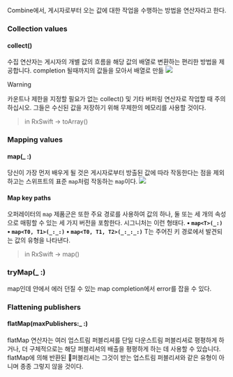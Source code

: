 Combine에서, 게시자로부터 오는 값에 대한 작업을 수행하는 방법을 연산자라고 한다.

### Collection values

#### collect()
수집 연산자는 게시자의 개별 값의 흐름을 해당 값의 배열로 변환하는 편리한 방법을 제공합니다.
completion 될때까지의 값들을 모아서 배열로 만듦
![](Pasted%20image%2020240717113641.png)

> [!warning]
> 카운트나 제한을 지정할 필요가 없는 collect() 및 기타 버퍼링 연산자로 작업할 때 주의하십시오. 그들은 수신된 값을 저장하기 위해 무제한의 메모리를 사용할 것이다.

> in RxSwift -> toArray()

### Mapping values
#### map(_ :)
당신이 가장 먼저 배우게 될 것은 게시자로부터 방출된 값에 따라 작동한다는 점을 제외하고는 스위프트의 표준 `map`처럼 작동하는 `map`이다.
![](Pasted%20image%2020240717113647.png)
#### Map key paths
오퍼레이터의 `map` 제품군은 또한 주요 경로를 사용하여 값의 하나, 둘 또는 세 개의 속성으로 매핑할 수 있는 세 가지 버전을 포함한다. 시그니처는 이런 형태다.
**• `map<T>(_:)`**
**• `map<T0, T1>(_:_:)`**
**• `map<T0, T1, T2>(_:_:_:)`**
T는 주어진 키 경로에서 발견되는 값의 유형을 나타낸다.

> in RxSwift -> map()

### tryMap(_ :)
map인데 안에서 에러 던질 수 있는 map completion에서 error를 잡을 수 있다.

### Flattening publishers
#### flatMap(maxPublishers:_ :)
flatMap 연산자는 여러 업스트림 퍼블리셔를 단일 다운스트림 퍼블리셔로 평평하게 하거나, 더 구체적으로는 해당 퍼블리셔의 배출을 평평하게 하는 데 사용할 수 있습니다. flatMap에 의해 반환된 퍼블리셔는 그것이 받는 업스트림 퍼블리셔와 같은 유형이 아니며 종종 그렇지 않을 것이다.